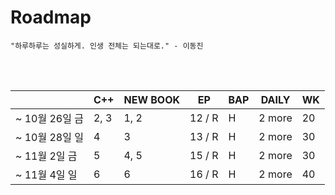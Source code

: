# Roadmap

```
"하루하루는 성실하게. 인생 전체는 되는대로." - 이동진
```







<br><br>

|                | C++  | NEW BOOK | EP     | BAP  | DAILY  | WK   |
| -------------- | ---- | -------- | ------ | ---- | ------ | ---- |
| ~ 10월 26일 금 | 2, 3 | 1, 2     | 12 / R | H    | 2 more | 20   |
| ~ 10월 28일 일 | 4    | 3        | 13 / R | H    | 2 more | 30   |
| ~ 11월 2일 금  | 5    | 4, 5     | 15 / R | H    | 2 more | 30   |
| ~ 11월 4일 일  | 6    | 6        | 16 / R | H    | 2 more | 40   |




